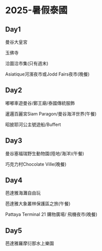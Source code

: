 # 2025-暑假泰國

## Day1
曼谷大皇宮

玉佛寺

洽圖洽市集(只有週末)

Asiatique河濱夜市或Jodd Fairs夜市(晚餐)


## Day2
嘟嘟車遊曼谷/鄭王廟/泰國傳統服飾

暹邏百麗宮Siam Paragon/曼谷海洋世界(午餐)

昭披耶河公主號遊船/Buffert

## Day3
曼谷塞福瑞野生動物園(陸地/海洋)(午餐)

巧克力村Chocolate Ville(晚餐)

## Day4
芭達雅海灘自由玩

芭達雅大象叢林保護區之旅(午餐)

Pattaya Terminal 21 購物廣場/ 飛機夜市(晚餐)

## Day5
芭達雅羅摩衍那水上樂園

